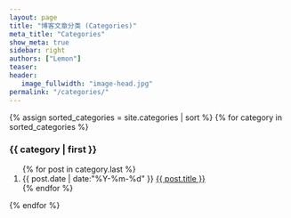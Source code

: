 ```yaml
---
layout: page
title: "博客文章分类 (Categories)"
meta_title: "Categories"
show_meta: true
sidebar: right
authors: ["Lemon"]
teaser:
header:
   image_fullwidth: "image-head.jpg"
permalink: "/categories/"
---
```




<section class="container posts-content">
{% assign sorted_categories = site.categories | sort %}
{% for category in sorted_categories %}
<h3>{{ category | first }}</h3>
<ol class="posts-list" id="{{ category[0] }}">
{% for post in category.last %}
<li class="posts-list-item">
<span class="posts-list-meta">{{ post.date | date:"%Y-%m-%d" }}</span>
<a class="posts-list-name" href="{{ post.url }}">{{ post.title }}</a>
</li>
{% endfor %}
</ol>
{% endfor %}
</section>
